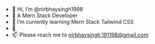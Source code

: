 - 👋 Hi, I’m @nirbhaysingh1998
- 👀 A Mern Stack Developer
- 🌱 I’m currently learning Mern Stack Tailwind CSS
- 💞️ 
- 📫 Please reach me to nirbhaysingh.191198@gmail.com

<!---
nirbhaysingh1998/nirbhaysingh1998 is a ✨ special ✨ repository because its `README.md` (this file) appears on your GitHub profile.
You can click the Preview link to take a look at your changes.
--->
